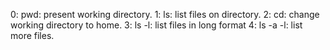 0: pwd: present working directory.
1: ls: list files on directory.
2: cd: change working directory to home.
3: ls -l: list files in long format
4: ls -a -l: list more files.